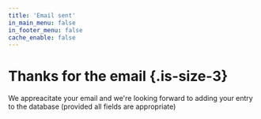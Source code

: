 ```yaml
---
title: 'Email sent'
in_main_menu: false
in_footer_menu: false
cache_enable: false
---
```


# Thanks for the email {.is-size-3}

We appreacitate your email and we're looking forward to adding your entry to the database (provided all fields are appropriate)
